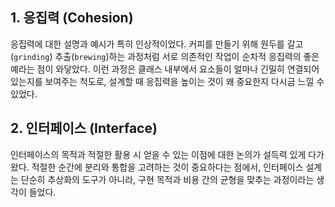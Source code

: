## 1. 응집력 (Cohesion)

응집력에 대한 설명과 예시가 특히 인상적이었다. 커피를 만들기 위해 원두를 갈고(`grinding`) 추출(`brewing`)하는 과정처럼 서로 의존적인 작업이 순차적 응집력의 좋은 예라는 점이 와닿았다. 이런 과정은 클래스 내부에서 요소들이 얼마나 긴밀히 연결되어 있는지를 보여주는 척도로, 설계할 때 응집력을 높이는 것이 왜 중요한지 다시금 느낄 수 있었다.

## 2. 인터페이스 (Interface)

인터페이스의 목적과 적절한 활용 시 얻을 수 있는 이점에 대한 논의가 설득력 있게 다가왔다. 적절한 순간에 분리와 통합을 고려하는 것이 중요하다는 점에서, 인터페이스 설계는 단순히 추상화의 도구가 아니라, 구현 목적과 비용 간의 균형을 맞추는 과정이라는 생각이 들었다.

